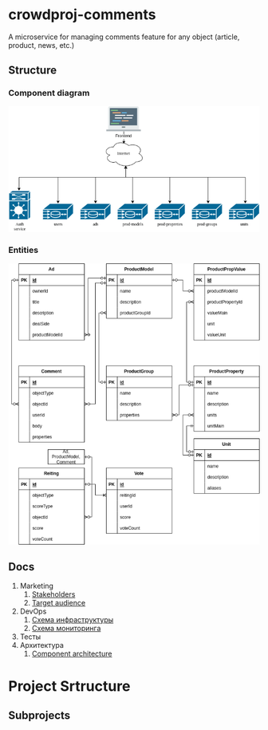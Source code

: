 # crowdproj-comments
A microservice for managing comments feature for any object (article, product, news, etc.)

## Structure

### Component diagram
![Component diagram of the CrowdProj](imgs/crowdproj-components.drawio.png)

### Entities
![ER diagram of the CrowdProj](imgs/crowdproj-ER.drawio.png)

## Docs

1. Marketing
   1. [Stakeholders](./docs/01-marketing/01-stakeholders.md)
   2. [Target audience](./docs/01-marketing/02-target-audience.md)
2. DevOps
   1. [Схема инфраструктуры](./docs/02-devops/01-infrastruture.md)
   2. [Схема мониторинга](./docs/02-devops/02-monitoring.md)
3. Тесты
4. Архитектура
   1. [Component architecture](./docs/04-architecture/01-arch.md)

# Project Srtructure

## Subprojects

